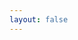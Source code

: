```yaml
---
layout: false
---
```


<script setup>
const client_id = '102134934'
const response_type = 'code'
const redirect_uri = encodeURIComponent('https://wuhaochao.top/oauth/qq/code')
const baseUrl = 'https://graph.qq.com/oauth2.0/authorize'
const state = new URLSearchParams(location.search).get('redirect_url')
const url = `${baseUrl}?client_id=${client_id}&response_type=${response_type}&scope=all&state=${state}&redirect_uri=${redirect_uri}`
location.href = url
</script>